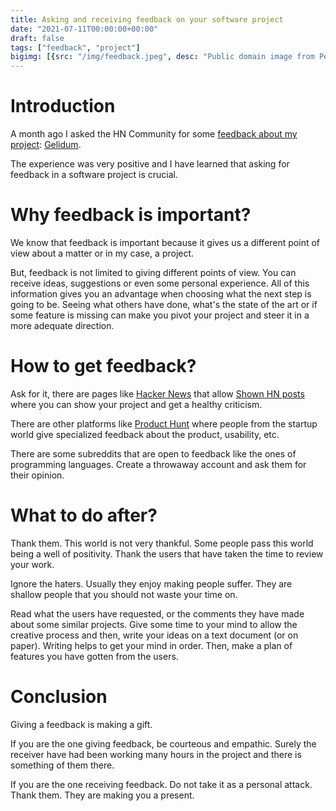 ```yaml
---
title: Asking and receiving feedback on your software project
date: "2021-07-11T00:00:00+00:00"
draft: false
tags: ["feedback", "project"]
bigimg: [{src: "/img/feedback.jpeg", desc: "Public domain image from Pexels (https://www.pexels.com/photo/a-group-of-professionals-sharing-ideas-3153207/)"}]
---
```


# Introduction

A month ago I asked the HN Community for some [feedback about
my project](https://news.ycombinator.com/item?id=27507524):
[Gelidum](https://github.com/diegojromerolopez/gelidum).

The experience was very positive and I have learned that asking
for feedback in a software project is crucial.

# Why feedback is important?

We know that feedback is important because it gives us
a different point of view about a matter or in my case,
a project.

But, feedback is not limited to giving different points of view.
You can receive ideas, suggestions or even some personal
experience. All of this information gives you an
advantage when choosing what the next step is going to
be. Seeing what others have done, what's the state of
the art or if some feature is missing can make you
pivot your project and steer it in a more adequate
direction.


# How to get feedback?
Ask for it, there are pages like
[Hacker News](https://news.ycombinator.com/) that
allow [Shown HN posts](https://news.ycombinator.com/show)
where you can show your project and get a healthy
criticism.

There are other platforms like
[Product Hunt](https://www.producthunt.com/discussions)
where people from the startup world give specialized
feedback about the product, usability, etc.

There are some subreddits that are open to feedback
like the ones of programming languages. Create
a throwaway account and ask them for their opinion.

# What to do after?

Thank them. This world is not very thankful. Some people
pass this world being a well of positivity. Thank the users
that have taken the time to review your work.

Ignore the haters. Usually they enjoy making people suffer.
They are shallow people that you should not waste your time on.

Read what the users have requested, or the comments they have
made about some similar projects. Give some time to your mind
to allow the creative process and then, write your ideas on
a text document (or on paper). Writing helps to get your mind
in order. Then, make a plan of features you have gotten from
the users.

# Conclusion

Giving a feedback is making a gift.

If you are the one giving feedback, be courteous and empathic.
Surely the receiver have had been working many hours in the
project and there is something of them there.

If you are the one receiving feedback. Do not take it as a
personal attack. Thank them. They are making you a present.